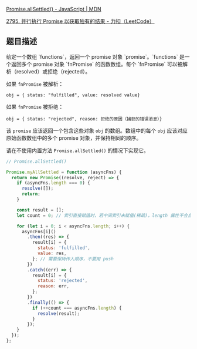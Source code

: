 [Promise.allSettled() - JavaScript | MDN](https://developer.mozilla.org/zh-CN/docs/Web/JavaScript/Reference/Global_Objects/Promise/allSettled)

[2795. 并行执行 Promise 以获取独有的结果 - 力扣（LeetCode）](https://leetcode.cn/problems/parallel-execution-of-promises-for-individual-results-retrieval/description/)



<h2 id="EC1bC">题目描述</h2>
给定一个数组 `functions`，返回一个 promise 对象 `promise`。`functions` 是一个返回多个 promise 对象 `fnPromise` 的函数数组。每个 `fnPromise` 可以被解析（resolved）或拒绝（rejected）。

如果 `fnPromise` 被解析：

 `obj = { status: "fulfilled", value: resolved value}`

如果 `fnPromise` 被拒绝：

`obj = { status: "rejected", reason: 拒绝的原因（捕获的错误消息）}`

该 `promise` 应该返回一个包含这些对象 `obj` 的数组。数组中的每个 `obj` 应该对应原始函数数组中的多个 promise 对象，并保持相同的顺序。

请在不使用内置方法 `Promise.allSettled()` 的情况下实现它。



```javascript
// Promise.allSettled()

Promise.myAllSettled = function (asyncFns) {
  return new Promise((resolve, reject) => {
    if (asyncFns.length === 0) {
      resolve([]);
      return;
    }

    const result = [];
    let count = 0; // 索引直接赋值时，若中间索引未赋值(‌稀疏)，length 属性不会自动更新

    for (let i = 0; i < asyncFns.length; i++) {
      asyncFns[i]()
        .then((res) => {
          result[i] = {
            status: 'fulfilled',
            value: res,
          }; // 需要保持传入顺序，不要用 push
        })
        .catch((err) => {
          result[i] = {
            status: 'rejected',
            reason: err,
          };
        })
        .finally(() => {
          if (++count === asyncFns.length) {
            resolve(result);
          }
        });
    }
  });
};
```

